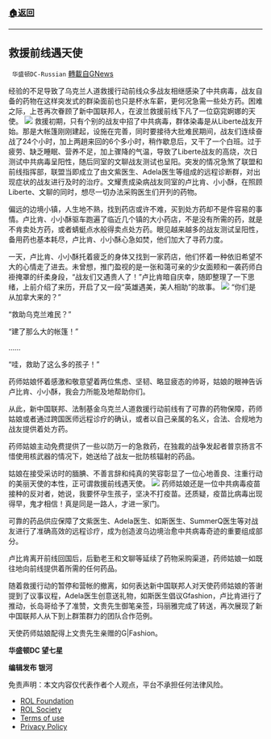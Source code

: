 ###  [:house:返回](README.md)
---


## 救援前线遇天使
` 华盛顿DC-Russian` [轉載自GNews](https://gnews.org/zh-hans/2629097/)

经验的不足导致了乌克兰人道救援行动前线众多战友相继感染了中共病毒，战友自备的药物在这样突发式的群染面前也只是杯水车薪，更何况急需一些处方药。困难之际，上苍再次眷顾了新中国联邦人，在波兰救援前线下凡了一位窈窕婀娜的天使。
 ![](https://assets.gnews.org/wp-content/uploads/2022/05/photo_2022-05-30_09-13-47_1653891631.jpg) 
救援初期，只有个别的战友中招了中共病毒，群体染毒是从Liberte战友开始。那是大帐篷刚刚建起，设施在完善，同时要接待大批难民期间，战友们连续奋战了24个小时，加上两趟来回的6个多小时，稍作歇息后，又干了一个白班。过于疲劳、缺乏睡眠、营养不足，加上骤降的气温，导致了Liberte战友的高烧，次日测试中共病毒呈阳性，随后同室的文聊战友测试也呈阳。突发的情况急煞了联盟和前线指挥部，联盟当即成立了由文紫医生、Adela医生等组成的远程诊断群，对出现症状的战友进行及时的治疗。文耀责成染病战友同室的卢比肯、小小酥，在照顾Liberte、文聊的同时，想尽一切办法采购医生们开列的药物。
 
偏远的边境小镇，人生地不熟，找到药店或许不难，买到处方药却不是件容易的事情。卢比肯、小小酥驱车跑遍了临近几个镇的大小药店，不是没有所需的药，就是不肯卖处方药，或者蜻蜓点水般得卖点处方药。眼见越来越多的战友测试呈阳性，备用药也基本耗尽，卢比肯、小小酥心急如焚，他们加大了寻药力度。
 
一天，卢比肯、小小酥托着疲乏的身体又找到一家药店，他们怀着一种依旧希望不大的心情走了进去。未曾想，推门盈视的是一张和蔼可亲的少女面颊和一袭药师白褂掩罩的纤柔身段，“战友们又遇贵人了！”卢比肯暗自庆幸，随即整理了一下思绪，上前介绍了来历，开启了又一段“英雄遇美，美人相助”的故事。
 ![](https://assets.gnews.org/wp-content/uploads/2022/05/photo_2022-05-30_09-13-31_1653892036.jpg) 
“你们是从加拿大来的？”
 
“救助乌克兰难民？”
 
“建了那么大的帐篷！”
 
……
 
“哇，救助了这么多的孩子！”
 
药师姑娘怀着感激和敬意望着两位焦虑、坚韧、略显疲态的帅哥，姑娘的眼神告诉卢比肯、小小酥，我会力所能及地帮助你们。
 
从此，新中国联邦、法制基金乌克兰人道救援行动前线有了可靠的药物保障，药师姑娘或者通过跨国医师远程诊疗的确认，或者以自己亲属的名义，合法、合规地为战友提供着处方药。
 
药师姑娘主动免费提供了一些以防万一的急救药，在独裁的战争发起者普京扬言不惜使用核武器的情况下，她送给了战友一批防核辐射的药品。
 
姑娘在接受采访时的腼腆、不善言辞和纯真的笑容彰显了一位心地善良、注重行动的美丽天使的本性，正可谓救援前线遇天使。
 ![](https://assets.gnews.org/wp-content/uploads/2022/05/photo_2022-05-30_09-13-42_1653892125.jpg) 
药师姑娘还是一位中共病毒疫苗接种的反对者，她说，我要怀孕生孩子，坚决不打疫苗。还质疑，疫苗比病毒出现得早，鬼才相信！真是同是一路人，才进一家门。
 
可靠的药品供应保障了文紫医生、Adela医生、如斯医生、SummerQ医生等对战友进行了准确高效的远程诊疗，成为创造波乌边境治愈中共病毒奇迹的重要组成部分。
 
卢比肯离开前线回国后，后勤老王和文聊等延续了药物采购渠道，药师姑娘一如既往地向前线提供着所需的任何药品。
 
随着救援行动的暂停和营帐的撤离，如何表达新中国联邦人对天使药师姑娘的答谢提到了议事议程，Adela医生创意送礼物，如斯医生倡议Gfashion，卢比肯进行了推动，长岛哥给予了准赞，文贵先生御笔亲签，玛丽雅完成了转送，再次展现了新中国联邦人从下到上群策群力的团队合作范例。
 
天使药师姑娘配得上文贵先生亲赠的G|Fashion。
 
**华盛顿DC 望七星**
 
**编辑发布 银河**

免责声明：本文内容仅代表作者个人观点，平台不承担任何法律风险。
  
- [ROL Foundation](https://rolfoundation.org/)
- [ROL Society](https://rolsociety.org/)
- [Terms of use](https://gnews.org/terms-of-use-3/)
- [Privacy Policy](https://gnews.org/privacy-policy/)
